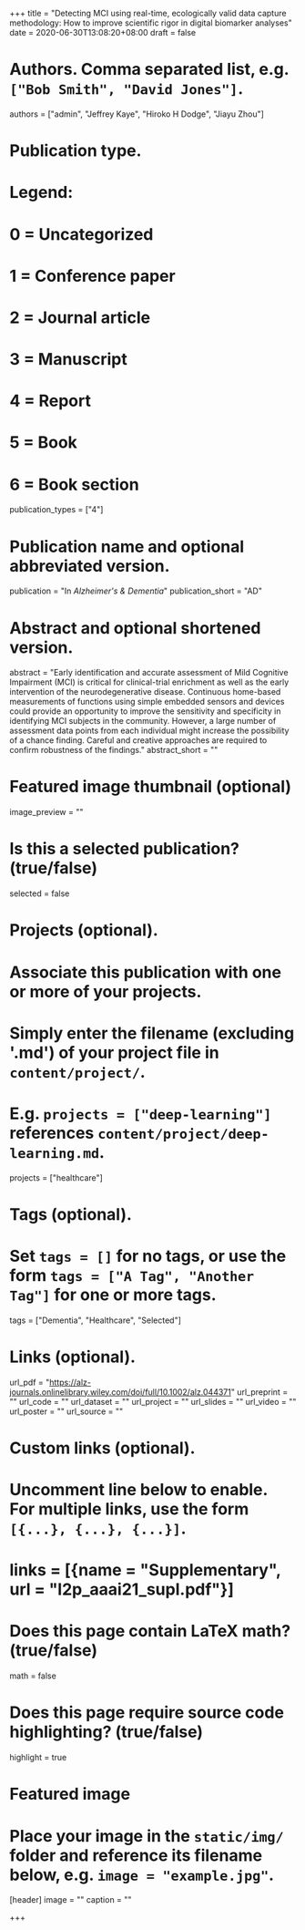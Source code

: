 +++
title = "Detecting MCI using real-time, ecologically valid data capture methodology: How to improve scientific rigor in digital biomarker analyses"
date = 2020-06-30T13:08:20+08:00
draft = false

# Authors. Comma separated list, e.g. `["Bob Smith", "David Jones"]`.
authors = ["admin", "Jeffrey Kaye", "Hiroko H Dodge", "Jiayu Zhou"]

# Publication type.
# Legend:
# 0 = Uncategorized
# 1 = Conference paper
# 2 = Journal article
# 3 = Manuscript
# 4 = Report
# 5 = Book
# 6 = Book section
publication_types = ["4"]

# Publication name and optional abbreviated version.
publication = "In *Alzheimer's & Dementia*"
publication_short = "AD"

# Abstract and optional shortened version.
abstract = "Early identification and accurate assessment of Mild Cognitive Impairment (MCI) is critical for clinical-trial enrichment as well as the early intervention of the neurodegenerative disease. Continuous home-based measurements of functions using simple embedded sensors and devices could provide an opportunity to improve the sensitivity and specificity in identifying MCI subjects in the community. However, a large number of assessment data points from each individual might increase the possibility of a chance finding. Careful and creative approaches are required to confirm robustness of the findings."
abstract_short = ""

# Featured image thumbnail (optional)
image_preview = ""

# Is this a selected publication? (true/false)
selected = false

# Projects (optional).
#   Associate this publication with one or more of your projects.
#   Simply enter the filename (excluding '.md') of your project file in `content/project/`.
#   E.g. `projects = ["deep-learning"]` references `content/project/deep-learning.md`.
projects = ["healthcare"]

# Tags (optional).
#   Set `tags = []` for no tags, or use the form `tags = ["A Tag", "Another Tag"]` for one or more tags.
tags = ["Dementia", "Healthcare", "Selected"]

# Links (optional).
url_pdf = "https://alz-journals.onlinelibrary.wiley.com/doi/full/10.1002/alz.044371"
url_preprint = ""
url_code = ""
url_dataset = ""
url_project = ""
url_slides = ""
url_video = ""
url_poster = ""
url_source = ""

# Custom links (optional).
#   Uncomment line below to enable. For multiple links, use the form `[{...}, {...}, {...}]`.
# links = [{name = "Supplementary", url = "l2p_aaai21_supl.pdf"}]

# Does this page contain LaTeX math? (true/false)
math = false

# Does this page require source code highlighting? (true/false)
highlight = true

# Featured image
# Place your image in the `static/img/` folder and reference its filename below, e.g. `image = "example.jpg"`.
[header]
image = ""
caption = ""

+++
